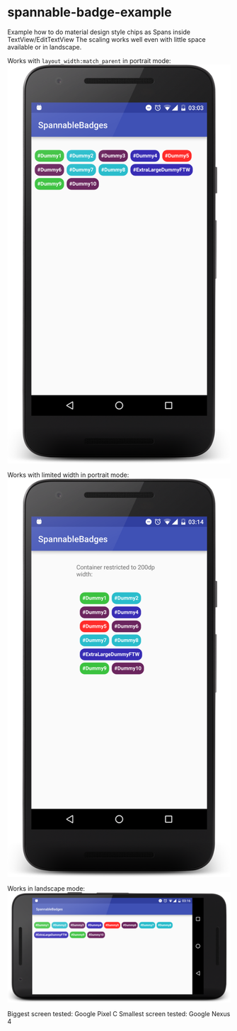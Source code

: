 # spannable-badge-example
Example how to do material design style chips as Spans inside TextView/EditTextView
The scaling works well even with little space available or in landscape.

Works with `layout_width:match_parent` in portrait mode:
![Alt text](.screenshots/TextView.png?raw=true "Works with `layout_width:match_parent` in portrait mode")

Works with limited width in portrait mode:
![Alt text](.screenshots/TextView_scaled.png?raw=true "Works with limited width in portrait mode")

Works in landscape mode:
![Alt text](.screenshots/TextView_landscape.png?raw=true "Works in landscape mode")


Biggest screen tested: Google Pixel C
Smallest screen tested: Google Nexus 4



